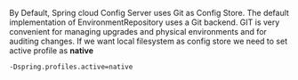 
By Default, Spring cloud Config Server uses Git as Config Store. The default implementation of EnvironmentRepository uses a Git backend.
GIT is very convenient for managing upgrades and physical environments and for auditing changes.
If we want local filesystem as config store we need to set active profile as **native**    

`-Dspring.profiles.active=native`